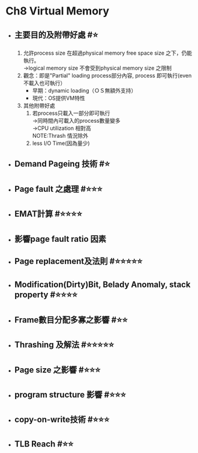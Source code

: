 # Ch8 Virtual Memory
- ## 主要目的及附帶好處 #⭐️
	1.  允許process size 在超過physical memory free space size 之下，仍能執行。  
    ->logical memory size 不會受到physical memory size 之限制
	1.  觀念：即是"Partial" loading process部分內容, process 即可執行(even 不載入也可執行）
	    -   早期：dynamic loading（ＯＳ無額外支持）
	    -   現代：OS提供VM特性
	2.  其他附帶好處
	    1.  若process只載入一部分即可執行  
	        ->同時間內可載入的process數量變多  
	        ->CPU utilization 相對高  
	        NOTE:Thrash 情況除外
	    2.  less I/O Time(因為量少)
- ## Demand Pageing 技術 #⭐️
- ## Page fault 之處理 #⭐️⭐️⭐️ 
- ## EMAT計算 #⭐️⭐️⭐️⭐️
- ## 影響page fault ratio 因素
- ## Page replacement及法則 #⭐️⭐️⭐️⭐️⭐️
- ## Modification(Dirty)Bit, Belady Anomaly, stack property #⭐️⭐️⭐️⭐️
- ## Frame數目分配多寡之影響 #⭐️⭐️
- ## Thrashing 及解法 #⭐️⭐️⭐️⭐️⭐️
- ## Page size 之影響 #⭐️⭐️⭐️
- ## program structure 影響 #⭐️⭐️⭐️
- ## copy-on-write技術 #⭐️⭐️⭐️
- ## TLB Reach #⭐️⭐️